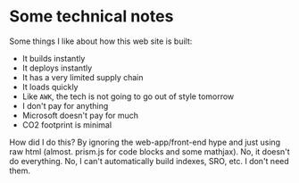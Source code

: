 # Some technical notes

Some things I like about how this web site is built:

* It builds instantly
* It deploys instantly
* It has a very limited supply chain
* It loads quickly
* Like `AWK`, the tech is not going to go out of style tomorrow
* I don't pay for anything
* Microsoft doesn't pay for much
* CO2 footprint is minimal

How did I do this? By ignoring the web-app/front-end hype and just using raw html (almost. prism.js for code blocks and some mathjax).
No, it doesn't do everything. No, I can't automatically build indexes, SRO, etc.
I don't need them.
